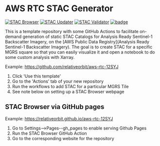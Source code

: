 # AWS RTC STAC Generator

[![STAC Browser](https://github.com/relativeorbit/aws-rtc-stac/actions/workflows/browse.yml/badge.svg)](https://github.com/relativeorbit/aws-rtc-stac/actions/workflows/browse.yml)
[![STAC Updater](https://github.com/relativeorbit/aws-rtc-stac/actions/workflows/update.yml/badge.svg)](https://github.com/relativeorbit/aws-rtc-stac/actions/workflows/update.yml)
[![STAC Validator](https://github.com/relativeorbit/aws-rtc-stac/actions/workflows/validate.yml/badge.svg)](https://github.com/relativeorbit/aws-rtc-stac/actions/workflows/validate.yml)
[![badge](https://img.shields.io/static/v1.svg?logo=Jupyter&label=PangeoBinder&message=AWS+us-west-2&color=orange)](https://aws-uswest2-binder.pangeo.io/v2/gh/pangeo-data/pangeo-docker-images/2021.09.30?urlpath=git-pull%3Frepo%3Dhttps%253A%252F%252Fgithub.com%252Frelativeorbit%252Faws-rtc-stac%26urlpath%3Dlab%252Ftree%252Faws-rtc-stac%252F%26branch%3Dmain) 

This is a template repository with some GitHub Actions to facilitate on-demand generation of static STAC Catalogs for Analysis Ready Sentinel-1 Backscatter Imagery, on the [AWS Public Data Registry](Analysis Ready Sentinel-1 Backscatter Imagery). The goal is to create STAC for a specific MGRS square so that you can easily visualize it and open a notebook to do some custom analysis with Xarray.

Example: https://github.com/relativeorbit/aws-rtc-12SYJ

1. Click 'Use this template'
1. Go to the 'Actions' tab of your new repository
1. Run the workflows to add STAC for a particular MGRS Tile
1. See note below on setting up a STAC Browser webpage


## STAC Browser via GitHub pages

Example: https://relativeorbit.github.io/aws-rtc-12SYJ

1. Go to Settings-->Pages--gh_pages to enable serving Github Pages
1. Run the STAC Browser GitHub Action
1. Go to the corresponding website for the repository
